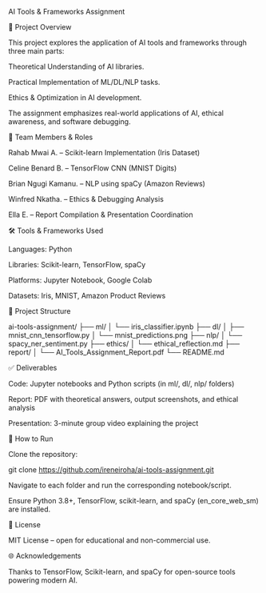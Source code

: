 AI Tools & Frameworks Assignment

🎯 Project Overview

This project explores the application of AI tools and frameworks through three main parts:

Theoretical Understanding of AI libraries.

Practical Implementation of ML/DL/NLP tasks.

Ethics & Optimization in AI development.

The assignment emphasizes real-world applications of AI, ethical awareness, and software debugging.

👥 Team Members & Roles

Rahab Mwai A. – Scikit-learn Implementation (Iris Dataset)

Celine Benard B. – TensorFlow CNN (MNIST Digits)

Brian Ngugi Kamanu. – NLP using spaCy (Amazon Reviews)

Winfred Nkatha. – Ethics & Debugging Analysis

Ella E. – Report Compilation & Presentation Coordination

🛠 Tools & Frameworks Used

Languages: Python

Libraries: Scikit-learn, TensorFlow, spaCy

Platforms: Jupyter Notebook, Google Colab

Datasets: Iris, MNIST, Amazon Product Reviews

📁 Project Structure

ai-tools-assignment/
├── ml/
│   └── iris_classifier.ipynb
├── dl/
│   ├── mnist_cnn_tensorflow.py
│   └── mnist_predictions.png
├── nlp/
│   └── spacy_ner_sentiment.py
├── ethics/
│   └── ethical_reflection.md
├── report/
│   └── AI_Tools_Assignment_Report.pdf
└── README.md

✅ Deliverables

Code: Jupyter notebooks and Python scripts (in ml/, dl/, nlp/ folders)

Report: PDF with theoretical answers, output screenshots, and ethical analysis

Presentation: 3-minute group video explaining the project

🚀 How to Run

Clone the repository:

git clone https://github.com/ireneiroha/ai-tools-assignment.git

Navigate to each folder and run the corresponding notebook/script.

Ensure Python 3.8+, TensorFlow, scikit-learn, and spaCy (en_core_web_sm) are installed.

📌 License

MIT License – open for educational and non-commercial use.

🌐 Acknowledgements

Thanks to TensorFlow, Scikit-learn, and spaCy for open-source tools powering modern AI.


